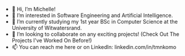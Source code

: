 - 👋 Hi, I’m Michelle!
- 👀 I’m interested in Software Engineering and Artificial Intelligence.
- 🌱 I’m currently studying my 1st year BSc in Computer Science at the University of Witwatersrand.
- 💞️ I’m looking to collaborate on any exciting projects! (Check Out The Projects I've Worked On Before!)
- 📫 You can reach me here or on LinkedIn: linkedin.com/in/tmnkomo

<!---
TM-Nkomo/TM-Nkomo is a ✨ special ✨ repository because its `README.md` (this file) appears on your GitHub profile.
You can click the Preview link to take a look at your changes.
--->
